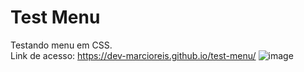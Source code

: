 # Test Menu
Testando menu em CSS.<br>
Link de acesso: https://dev-marcioreis.github.io/test-menu/
![image](https://user-images.githubusercontent.com/122680054/213165420-96ce9690-01d7-4070-9585-7938b28c085b.png)
